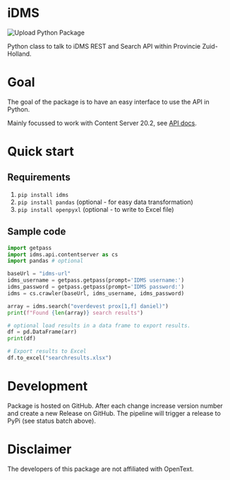 # iDMS

![Upload Python Package](https://github.com/ProvZH/iDMS/workflows/Upload%20Python%20Package/badge.svg)


Python class to talk to iDMS REST and Search API within Provincie Zuid-Holland.

# Goal
The goal of the package is to have an easy interface to use the API in Python.

Mainly focussed to work with Content Server 20.2, see [API docs](
https://appworksdeveloper.opentext.com/webaccess/#url=%2Fawd%2Fresources%2Fapis%2Fcs-rest-api-for-cs-20-2&tab=501).

# Quick start
## Requirements
1. `pip install idms`
2. `pip install pandas` (optional - for easy data transformation)
3. `pip install openpyxl` (optional - to write to Excel file)

##  Sample code
```python
import getpass
import idms.api.contentserver as cs
import pandas # optional

baseUrl = "idms-url"
idms_username = getpass.getpass(prompt='IDMS username:')
idms_password = getpass.getpass(prompt='IDMS password:')
idms = cs.crawler(baseUrl, idms_username, idms_password)

array = idms.search("overdevest prox[1,f] daniel)")
print(f"Found {len(array)} search results")

# optional load results in a data frame to export results.
df = pd.DataFrame(arr)
print(df)

# Export results to Excel
df.to_excel("searchresults.xlsx")
```

# Development
Package is hosted on GitHub. After each change increase version number and create a new Release on GitHub. The pipeline will trigger a release to PyPi (see status batch above).

# Disclaimer
The developers of this package are not affiliated with OpenText.